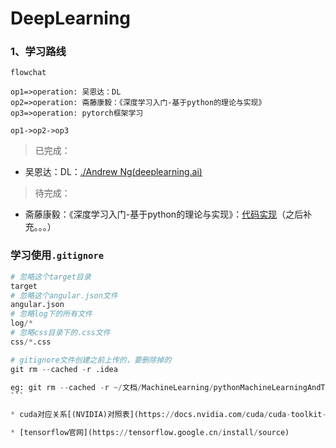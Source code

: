 # DeepLearning
### 1、学习路线

```flow
flowchat

op1=>operation: 吴恩达：DL
op2=>operation: 斋藤康毅：《深度学习入门-基于python的理论与实现》
op3=>operation: pytorch框架学习

op1->op2->op3
```

>  已完成：

* 吴恩达：DL：[./Andrew Ng(deeplearning.ai)](https://github.com/xieyipeng/Ng-DeepLearning/tree/master/Andrew%20Ng(deeplearning.ai))

>  待完成：

* 斋藤康毅：《深度学习入门-基于python的理论与实现》：[代码实现]()（之后补充。。。）



### 学习使用`.gitignore`

````python
# 忽略这个target目录
target
# 忽略这个angular.json文件
angular.json
# 忽略log下的所有文件
log/*
# 忽略css目录下的.css文件
css/*.css

# gitignore文件创建之前上传的，要删除掉的
git rm --cached -r .idea

eg: git rm --cached -r ~/文档/MachineLearning/pythonMachineLearningAndTrain/.idea
```

* cuda对应关系[(NVIDIA)对照表](https://docs.nvidia.com/cuda/cuda-toolkit-release-notes/index.html)

* [tensorflow官网](https://tensorflow.google.cn/install/source)





